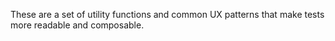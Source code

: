 These are a set of utility functions and common UX patterns that make tests more readable and composable.
